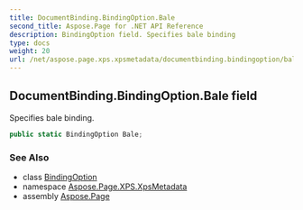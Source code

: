 ```yaml
---
title: DocumentBinding.BindingOption.Bale
second_title: Aspose.Page for .NET API Reference
description: BindingOption field. Specifies bale binding
type: docs
weight: 20
url: /net/aspose.page.xps.xpsmetadata/documentbinding.bindingoption/bale/
---
```

## DocumentBinding.BindingOption.Bale field

Specifies bale binding.

```csharp
public static BindingOption Bale;
```

### See Also

* class [BindingOption](../)
* namespace [Aspose.Page.XPS.XpsMetadata](../../documentbinding.bindingoption/)
* assembly [Aspose.Page](../../../)


